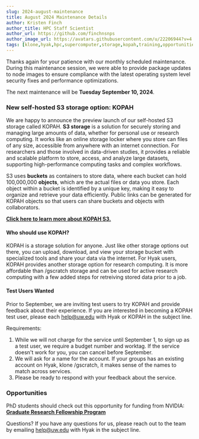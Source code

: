 ```yaml
---
slug: 2024-august-maintenance
title: August 2024 Maintenance Details
author: Kristen Finch
author_title: HPC Staff Scientist
author_url: https://github.com/finchnsnps
author_image_url: https://avatars.githubusercontent.com/u/22206944?v=4
tags: [klone,hyak,hpc,supercomputer,storage,kopah,training,opportunities]
---
```


Thanks again for your patience with our monthly scheduled maintenance. During this maintenance session, we were able to provide package updates to node images to ensure compliance with the latest operating system level security fixes and performance optimizations.

The next maintenance will be **Tuesday September 10, 2024**. 

### New self-hosted S3 storage option: KOPAH 

We are happy to announce the preview launch of our self-hosted S3 storage called KOPAH. **S3 storage** is a solution for securely storing and managing large amounts of data, whether for personal use or research computing. It works like an online storage locker where you store can files of any size, accessible from anywhere with an internet connection. For researchers and those involved in data-driven studies, it provides a reliable and scalable platform to store, access, and analyze large datasets, supporting high-performance computing tasks and complex workflows. 

S3 uses **buckets** as containers to store data, where each bucket can hold 100,000,000 **objects**, which are the actual files or data you store. Each object within a bucket is identified by a unique key, making it easy to organize and retrieve your data efficiently. Public links can be generated for KOPAH objects so that users can share buckets and objects with collaborators. 

[**Click here to learn more about KOPAH S3.**](https://hyak.uw.edu/docs/storage/kopah)

#### Who should use KOPAH?

KOPAH is a storage solution for anyone. Just like other storage options out there, you can upload, download, and view your storage bucket with specialized tools and share your data via the internet. For Hyak users, KOPAH provides another storage option for research computing. It is more affordable than /gscratch storage and can be used for active research computing with a few added steps for retreiving stored data prior to a job. 

#### Test Users Wanted

Prior to September, we are inviting test users to try KOPAH and provide feedback about their experience. If you are interested in becoming a KOPAH test user, please each help@uw.edu with Hyak or KOPAH in the subject line. 

Requirements: 
1. While we will not charge for the service until September 1, to sign up as a test user, we require a budget number and worktag. If the service doesn't work for you, you can cancel before September. 
2. We will ask for a name for the account. If your groups has an existing account on Hyak, klone /gscratch, it makes sense of the names to match across services. 
3. Please be ready to respond with your feedback about the service. 

### Opportunities

PhD students should check out this opportunity for funding from NVIDIA: [**Graduate Research Fellowship Program**](https://research.nvidia.com/graduate-fellowships?ncid=em-anno-418307&mkt_tok=MTU2LU9GTi03NDIAAAGU66sxhZb7nVknt2ICFMyZpmhp3x-btkJltaLrwMw8SmjKcfYYXy3SoWfDaQgRnSLcpzCf-X_Enesg5ERgNElSwKPLtuRUx5Q-D236iO2nNV_hCkoNsLQ)


Questions? If you have any questions for us, please reach out to the team by emailing help@uw.edu with Hyak in the subject line.